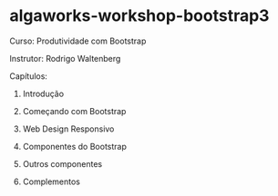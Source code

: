# algaworks-workshop-bootstrap3

Curso: Produtividade com Bootstrap

Instrutor: Rodrigo Waltenberg

Capítulos:

1. Introdução

2. Começando com Bootstrap

3. Web Design Responsivo

4. Componentes do Bootstrap

5. Outros componentes

6. Complementos
